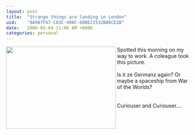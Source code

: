 ```yaml
---
layout: post
title:  "Strange things are landing in London"
uid:	"8A987F67-C83C-490C-60BE21532B86CE2B"
date:   2006-05-04 11:06 AM +0000
categories: personal
---
```

<a onclick="javascript:urchinTracker ('/outgoing/pic_crashed_spaceship');" target="_blank" href="/UserFiles/Image/strange_landing.jpg"><img width="300" height="225" border="0" align="left" alt="" src="/UserFiles/Image/strange_landing.jpg" /></a>Spotted this morning on my way to work. A coleague took this picture.<br /><br />Is it ze Germanz again? Or maybe a spaceship from War of the Worlds?<br /><br /><br />Curiouser and Curiouser....